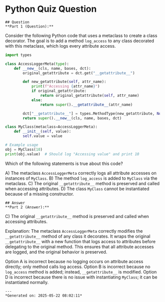 # Python Quiz Question
    
    ## Question
    **Part 1 (Question):**

Consider the following Python code that uses a metaclass to create a class decorator. The goal is to add a method `log_access` to any class decorated with this metaclass, which logs every attribute access.

```python
import types

class AccessLoggerMeta(type):
    def __new__(cls, name, bases, dct):
        original_getattribute = dct.get("__getattribute__")

        def new_getattribute(self, attr_name):
            print(f"Accessing {attr_name}")
            if original_getattribute:
                return original_getattribute(self, attr_name)
            else:
                return super().__getattribute__(attr_name)

        dct["__getattribute__"] = types.MethodType(new_getattribute, None, cls)
        return super().__new__(cls, name, bases, dct)

class MyClass(metaclass=AccessLoggerMeta):
    def __init__(self, value):
        self.value = value

# Example usage
obj = MyClass(10)
print(obj.value)  # Should log "Accessing value" and print 10
```

Which of the following statements is true about this code?

A) The metaclass `AccessLoggerMeta` correctly logs all attribute accesses on instances of `MyClass`.
B) The method `log_access` is added to `MyClass` via the metaclass.
C) The original `__getattribute__` method is preserved and called when accessing attributes.
D) The class `MyClass` cannot be instantiated because of a missing constructor.
    
    ## Answer
    **Part 2 (Answer):**

C) The original `__getattribute__` method is preserved and called when accessing attributes.

Explanation:
The metaclass `AccessLoggerMeta` correctly modifies the `__getattribute__` method of any class it decorates. It wraps the original `__getattribute__` with a new function that logs access to attributes before delegating to the original method. This ensures that all attribute accesses are logged, and the original behavior is preserved.

Option A is incorrect because no logging occurs on attribute access directly; only method calls log access.
Option B is incorrect because no `log_access` method is added; instead, `__getattribute__` is modified.
Option D is incorrect because there is no issue with instantiating `MyClass`; it can be instantiated normally.
    
    ---
    *Generated on: 2025-05-22 08:02:11*
    